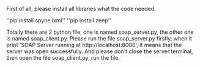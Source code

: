 First of all, please install all libraries what the code needed.

''pip install spyne lxml''
''pip install zeep''

Totally there are 2 python file, one is named soap_server.py, the other one is named soap_client.py.
Please run the file soap_server.py firstly, when it print 'SOAP Server running at http://localhost:8000', it means that the server was open successfully. And please don't close the server terminal, then open the file soap_client.py, run the file.
